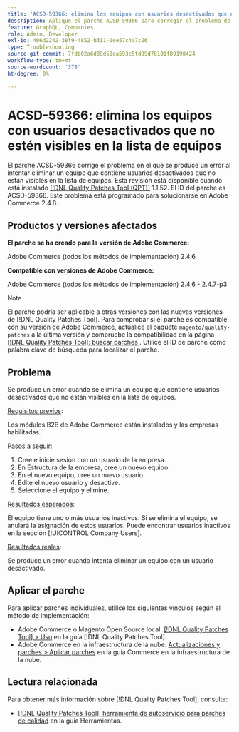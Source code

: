 ```yaml
---
title: 'ACSD-59366: elimina los equipos con usuarios desactivados que no estén visibles en la lista de equipos'
description: Aplique el parche ACSD-59366 para corregir el problema de Adobe Commerce en el que se produce un error al intentar eliminar un equipo que contiene usuarios desactivados que no están visibles en la lista de equipos.
feature: GraphQL, Companies
role: Admin, Developer
exl-id: 406d2242-38f9-4852-b311-0ee57c4a7c26
type: Troubleshooting
source-git-commit: 7fdb02a6d89d50ea593c5fd99d78101f89198424
workflow-type: tm+mt
source-wordcount: '378'
ht-degree: 0%

---
```


# ACSD-59366: elimina los equipos con usuarios desactivados que no estén visibles en la lista de equipos

El parche ACSD-59366 corrige el problema en el que se produce un error al intentar eliminar un equipo que contiene usuarios desactivados que no están visibles en la lista de equipos. Esta revisión está disponible cuando está instalado [[!DNL Quality Patches Tool (QPT)]](/help/tools/quality-patches-tool/quality-patches-tool-to-self-serve-quality-patches.md) 1.1.52. El ID del parche es ACSD-59366. Este problema está programado para solucionarse en Adobe Commerce 2.4.8.

## Productos y versiones afectados

**El parche se ha creado para la versión de Adobe Commerce:**

Adobe Commerce (todos los métodos de implementación) 2.4.6

**Compatible con versiones de Adobe Commerce:**

Adobe Commerce (todos los métodos de implementación) 2.4.6 - 2.4.7-p3

>[!NOTE]
>
>El parche podría ser aplicable a otras versiones con las nuevas versiones de [!DNL Quality Patches Tool]. Para comprobar si el parche es compatible con su versión de Adobe Commerce, actualice el paquete `magento/quality-patches` a la última versión y compruebe la compatibilidad en la página [[!DNL Quality Patches Tool]: buscar parches &#x200B;](https://experienceleague.adobe.com/tools/commerce-quality-patches/index.html?lang=es). Utilice el ID de parche como palabra clave de búsqueda para localizar el parche.

## Problema

Se produce un error cuando se elimina un equipo que contiene usuarios desactivados que no están visibles en la lista de equipos.

<u>Requisitos previos</u>:

Los módulos B2B de Adobe Commerce están instalados y las empresas habilitadas.

<u>Pasos a seguir</u>:

1. Cree e inicie sesión con un usuario de la empresa.
1. En Estructura de la empresa, cree un nuevo equipo.
1. En el nuevo equipo, cree un nuevo usuario.
1. Edite el nuevo usuario y desactive.
1. Seleccione el equipo y elimine.

<u>Resultados esperados</u>:

El equipo tiene uno o más usuarios inactivos. Si se elimina el equipo, se anulará la asignación de estos usuarios. Puede encontrar usuarios inactivos en la sección [!UICONTROL Company Users].

<u>Resultados reales</u>:

Se produce un error cuando intenta eliminar un equipo con un usuario desactivado.

## Aplicar el parche

Para aplicar parches individuales, utilice los siguientes vínculos según el método de implementación:

* Adobe Commerce o Magento Open Source local: [[!DNL Quality Patches Tool] > Uso](/help/tools/quality-patches-tool/usage.md) en la guía [!DNL Quality Patches Tool].
* Adobe Commerce en la infraestructura de la nube: [Actualizaciones y parches > Aplicar parches](https://experienceleague.adobe.com/docs/commerce-cloud-service/user-guide/develop/upgrade/apply-patches.html?lang=es) en la guía Commerce en la infraestructura de la nube.

## Lectura relacionada

Para obtener más información sobre [!DNL Quality Patches Tool], consulte:

* [[!DNL Quality Patches Tool]: herramienta de autoservicio para parches de calidad](/help/tools/quality-patches-tool/quality-patches-tool-to-self-serve-quality-patches.md) en la guía Herramientas.
